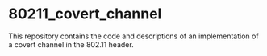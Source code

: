# 80211_covert_channel
This repository contains the code and descriptions of an implementation of a covert channel in the 802.11 header.

